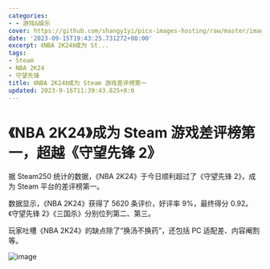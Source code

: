 ```yaml
---
categories:
- - 游戏&娱乐
cover: https://github.com/shangy1yi/picx-images-hosting/raw/master/image.d360d3stfb4.webp
date: '2023-09-15T19:43:25.731272+08:00'
excerpt: 《NBA 2K24》成为 St...
tags:
- Steam
- NBA 2K24
- 守望先锋
title: 《NBA 2K24》成为 Steam 游戏差评榜第一
updated: 2023-9-16T11:39:43.825+8:0
---
```

# 《NBA 2K24》成为 Steam 游戏差评榜第一，超越《守望先锋 2》

据 Steam250 统计的数据，《NBA 2K24》于今日顺利超过了《守望先锋 2》，成为 Steam 平台的差评榜第一。

数据显示，《NBA 2K24》获得了 5620 条评价，好评率 9%，最终得分 0.92。《守望先锋 2》《三国杀》分别位列第二、第三。

玩家吐槽《NBA 2K24》的缺点除了“换汤不换药”，还包括 PC 适配差、内容阉割等。

<img src="https://github.com/shangy1yi/picx-images-hosting/raw/master/image.d360d3stfb4.webp" alt="image" />

